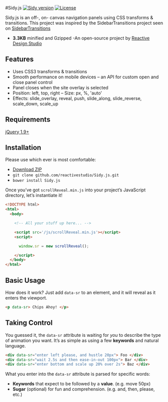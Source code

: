 #Sidy.js
[![Sidy version](http://img.shields.io/badge/Sidy.js-v1.1.0-brightgreen.svg)](http://Sidyjs.org) [![License](http://img.shields.io/badge/License-MIT-brightgreen.svg)](http://opensource.org/licenses/MIT)

Sidy.js is an off-, on- canvas navigation panels using CSS transforms & transitions. This project was inspired by the SidebarTransitions project seen on [SidebarTransitions](https://github.com/codrops/SidebarTransitions)

- **3.3KB** minified and Gzipped
-An open-source project by [Reactive Design Studio](https://twitter.com/reactive_studio)



Features
------------
 - Uses CSS3 transforms & transitions
 - Smooth performance on mobile devices
 – an API for custom open and close panel control
 - Panel closes when the site overlay is selected
 - Position: left, top, right
 – Size: px, %, 'auto'
 - Effects: slide_overlay, reveal, push, slide_along, slide_reverse, scale_down, scale_up


Requirements
------------
[jQuery 1.9+](http://jquery.com/)


Installation
------------

Please use which ever is most comfortable:

- [Download ZIP](https://github.com/reactivestudio/Sidy.js/archive/master.zip)
- `git clone github.com/reactivestudio/Sidy.js.git`
- `bower install Sidy.js`

Once you’ve got `scrollReveal.min.js` into your project’s JavaScript directory, let’s instantiate it!

```html
<!DOCTYPE html>
<html>
  <body>

    <!-- All your stuff up here... -->

    <script src='/js/scrollReveal.min.js'></script>
    <script>

      window.sr = new scrollReveal();

    </script>
  </body>
</html>
```

Basic Usage
-----------

How does it work? Just add `data-sr` to an element, and it will reveal as it enters the viewport.
```html
<p data-sr> Chips Ahoy! </p>
```

Taking Control
--------------

You guessed it, the `data-sr` attribute is waiting for _you_ to describe the type of animation you want. It’s as simple as using a few **keywords** and natural language.
```html
<div data-sr="enter left please, and hustle 20px"> Foo </div>
<div data-sr="wait 2.5s and then ease-in-out 100px"> Bar </div>
<div data-sr="enter bottom and scale up 20% over 2s"> Baz </div>
```
What you enter into the `data-sr` attribute is parsed for specific words:

- **Keywords** that expect to be followed by a **value**. (e.g. move 50px)
- **Sugar** (optional) for fun and comprehension. (e.g. and, then, please, etc.)
